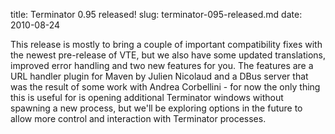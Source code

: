 title: Terminator 0.95 released!
slug: terminator-095-released.md
date: 2010-08-24


This release is mostly to bring a couple of important compatibility fixes with the newest pre-release of VTE, but we also have some updated translations, improved error handling and two new features for you. The features are a URL handler plugin for Maven by Julien Nicolaud and a DBus server that was the result of some work with Andrea Corbellini - for now the only thing this is useful for is opening additional Terminator windows without spawning a new process, but we'll be exploring options in the future to allow more control and interaction with Terminator processes.